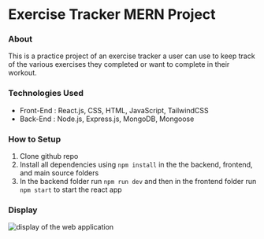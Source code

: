 # Exercise Tracker MERN Project

### About

This is a practice project of an exercise tracker a user can use to keep track of the various exercises they completed or want to complete in their workout.

### Technologies Used

- Front-End : React.js, CSS, HTML, JavaScript, TailwindCSS
- Back-End : Node.js, Express.js, MongoDB, Mongoose

### How to Setup

1. Clone github repo
2. Install all dependencies using `npm install` in the the backend, frontend, and main source folders
3. In the backend folder run `npm run dev` and then in the frontend folder run `npm start` to start the react app

### Display
![display of the web application](https://github.com/vai195/exercise-tracker-MERN/assets/127155015/6e617949-e0cd-435e-bcca-30c5baf96e65)



